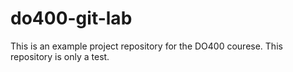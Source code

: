 # do400-git-lab

This is an example project repository for the DO400 courese.
This repository is only a test.

